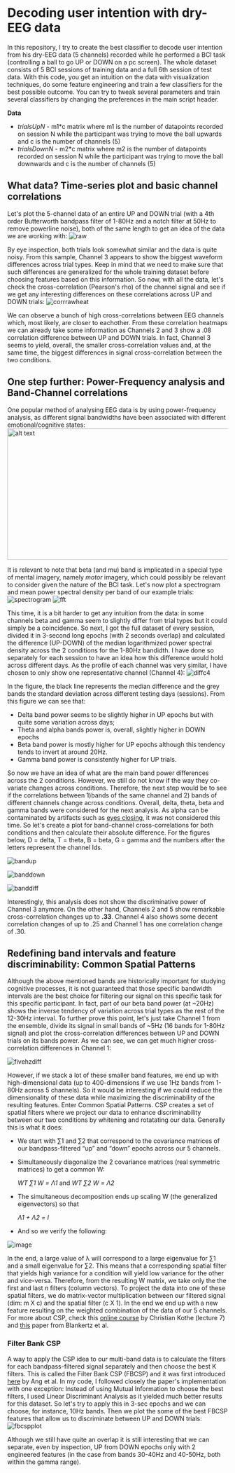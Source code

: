 # Decoding user intention with dry-EEG data #
In this repository, I try to create the best classifier to decode user intention from his dry-EEG data (5 channels) recorded while he performed a BCI task (controlling a ball to go UP or DOWN on a pc screen). The whole dataset consists of 5 BCI sessions of training data and a full 6th session of test data. With this code, you get an intuition on the data with visualization techniques, do some feature engineering and train a few classifiers for the best possible outcome. You can try to tweak several parameters and train several classifiers by changing the preferences in the main script header.

**Data**
- *trialsUpN* - m1*c matrix where m1 is the number of datapoints recorded on session N while the participant was trying to move the ball upwards and c is the number of channels (5)
- *trialsDownN* - m2*c matrix where m2 is the number of datapoints recorded on session N while the participant was trying to move the ball downwards and c is the number of channels (5)


## What data? Time-series plot and basic channel correlations ##
Let's plot the 5-channel data of an entire UP and DOWN trial (with a 4th order Butterworth bandpass filter of 1-80Hz and a notch filter at 50Hz to remove powerline noise), both of the same length to get an idea of the data we are working with:
![raw](https://user-images.githubusercontent.com/40466329/51772189-4b082200-20e3-11e9-827d-ba437542294a.jpg)

By eye inspection, both trials look somewhat similar and the data is quite noisy. From this sample, Channel 3 appears to show the biggest waveform differences across trial types. Keep in mind that we need to make sure that such differences are generalized for the whole training dataset before choosing features based on this information. So now, with all the data, let's check the cross-correlation (Pearson's rho) of the channel signal and see if we get any interesting differences on these correlations across UP and DOWN trials:
![corrrawheat](https://user-images.githubusercontent.com/40466329/51774336-d389c100-20e9-11e9-88eb-92fcfb696c0d.jpg)

We can observe a bunch of high cross-correlations between EEG channels which, most likely, are closer to eachother. From these correlation heatmaps we can already take some information as Channels 2 and 3 show a .08  correlation difference between UP and DOWN trials. In fact, Channel 3 seems to yield, overall, the smaller cross-correlation values and, at the same time, the biggest differences in signal cross-correlation between the two conditions.

## One step further: Power-Frequency analysis and Band-Channel correlations ##
One popular method of analysing EEG data is by using power-frequency analysis, as different signal bandwidths have been associated with different emotional/cognitive states:
<img src="http://www.yogatoeaseanxiety.com/uploads/2/6/6/9/26696125/3706085.jpg?429" alt="alt text" width="550" height="300">


It is relevant to note that beta (and mu) band is implicated in a special type of mental imagery, namely *motor* imagery, which could possibly be relevant to consider given the nature of the BCI task. Let's now plot a spectrogram and mean power spectral density per band of our example trials:
![spectrogram](https://user-images.githubusercontent.com/40466329/51777062-709d2780-20f3-11e9-98d9-87bc0462f12e.jpg)
![fft](https://user-images.githubusercontent.com/40466329/51777079-80b50700-20f3-11e9-82ba-e6f35602b399.jpg)

This time, it is a bit harder to get any intuition from the data: in some channels beta and gamma seem to slightly differ from trial types but it could simply be a coincidence. So next, I got the full dataset of every session, divided it in 3-second long epochs (with 2 seconds overlap) and calculated the difference (UP-DOWN) of the median logarithmized power spectral density across the 2 conditions for the 1-80Hz bandidth. I have done so separately for each session to have an idea how this difference would hold across different days. As the profile of each channel was very similar, I have chosen to only show one representative channel (Channel 4):
![diffc4](https://user-images.githubusercontent.com/40466329/51777842-cde6a800-20f6-11e9-99b2-51bd6df1a13b.jpg)

In the figure, the black line represents the median difference and the grey bands the standard deviation across different testing days (sessions). From this figure we can see that:
- Delta band power seems to be slightly higher in UP epochs but with quite some variation across days;
- Theta and alpha bands power is, overall, slightly higher in DOWN epochs
- Beta band power is mostly higher for UP epochs although this tendency tends to invert at around 20Hz.
- Gamma band power is consistently higher for UP trials.

So now we have an idea of what are the main band power differences across the 2 conditions. However, we still do not know if the way they co-variate changes across conditions. Therefore, the next step  would be to see if the correlations between 1)bands of the same channel and 2) bands of different channels change across conditions. Overall, delta, theta, beta and gamma bands were considered for the next analysis. As alpha can be contaminated by artifacts such as [eyes closing](https://en.wikipedia.org/wiki/Hans_Berger), it was not considered this time. So let's create a plot for band-channel cross-correlations for both conditions and then calculate their absolute difference. For the figures below, D = delta, T = theta, B = beta, G = gamma and the numbers after the letters represent the channel Ids.

![bandup](https://user-images.githubusercontent.com/40466329/51778566-531f8c00-20fa-11e9-80ca-e9c91733df5b.jpg)

![banddown](https://user-images.githubusercontent.com/40466329/51778567-561a7c80-20fa-11e9-851e-97752720d164.jpg)

![banddiff](https://user-images.githubusercontent.com/40466329/51778569-57e44000-20fa-11e9-91a0-8d6638d071ff.jpg)

Interestingly, this analysis does not show the discriminative power of Channel 3 anymore. On the other hand, Channels 2 and 5 show remarkable cross-correlation changes up to **.33**. Channel 4 also shows some decent correlation changes of up to .25 and Channel 1 has one correlation change of .30.

## Redefining band intervals and feature discriminability: Common Spatial Patterns ##
Although the above mentioned bands are historically important for studying cognitive processes, it is not guaranteed that those specific bandwidth intervals are the best choice for filtering our signal on this specific task for this specific participant. In fact, part of our beta band power (at ~20Hz) shows the inverse tendency of variation across trial types as the rest of the 12-30Hz interval. To further prove this point, let's just take Channel 1 from the ensemble, divide its signal in small bands of ~5Hz (16 bands for 1-80Hz signal) and plot the cross-correlation differences between UP and DOWN trials on its bands power. As we can see, we can get much higher cross-correlation differences in Channel 1:

![fivehzdiff](https://user-images.githubusercontent.com/40466329/51811021-f7443700-22a2-11e9-95b1-2af500070240.jpg)

However, if we stack a lot of these smaller band features, we end up with high-dimensional data (up to 400-dimensions if we use 1Hz bands from 1-80Hz across 5 channels). So it would be interesting if we could reduce the dimensionality of these data while maximizing the discriminability of the resulting features. Enter Common Spatial Patterns. CSP creates a set of spatial filters where we project our data to enhance discriminability between our two conditions by whitening and rotatating our data. Generally this is what it does:
- We start with ∑1 and ∑2 that correspond to the covariance matrices of our bandpass-filtered “up” and “down” epochs across our 5 channels.
- Simultaneously diagonalize the 2 covariance matrices (real symmetric matrices) to get a common W: 

  *WT ∑1 W = Λ1* and *WT ∑2 W = Λ2*
  
- The simultaneous decomposition ends up scaling W (the generalized eigenvectors) so that

  *Λ1  +  Λ2  = I*

- And so we verify the following:

![image](https://user-images.githubusercontent.com/40466329/51809307-7895cc80-2297-11e9-85b1-cefddae57e8c.png)

In the end, a large value of λ will correspond to a large eigenvalue for ∑1 and a small eigenvalue for ∑2. This means that a corresponding spatial filter that yields high variance for a condition will yield low variance for the other and vice-versa. Therefore, from the resulting W matrix, we take only the the first and last *n* filters (column vectors). To project the data into one of these spatial filters, we do matrix-vector multiplication between our filtered signal (dim: m X c) and the spatial filter (c X 1). In the end we end up with a new feature resulting on the weighted combination of the data of our 5 channels. For more about CSP, check this [online course](https://sccn.ucsd.edu/wiki/Introduction_To_Modern_Brain-Computer_Interface_Design) by Christian Kothe (lecture 7) and [this](https://ieeexplore.ieee.org/document/4408441) paper from Blankertz et al.

### Filter Bank CSP ###
A way to apply the CSP idea to our multi-band data is to calculate the filters for each bandpass-filtered signal separately and then choose the best K filters. This is called the Filter Bank CSP (FBCSP) and it was first introduced [here](https://ieeexplore.ieee.org/document/4634130) by Ang et al. In my code, I followed closely the paper's implementation with one exception: Instead of using Mutual Information to choose the best filters, I used Linear Discriminant Analysis as it yielded much better results for this dataset. So let's try to apply this in 3-sec epochs and we can choose, for instance, 10Hz bands. Then we plot the some of the best FBCSP features that allow us to discriminate between UP and DOWN trials:
![fbcspplot](https://user-images.githubusercontent.com/40466329/51818080-5fa41000-22c5-11e9-886c-dda42f81b4ae.jpg)

Although we still have quite an overlap it is still interesting that we can separate, even by inspection, UP from DOWN epochs only with 2 engineered features (in the case from bands 30-40Hz and 40-50Hz, both within the gamma range).
